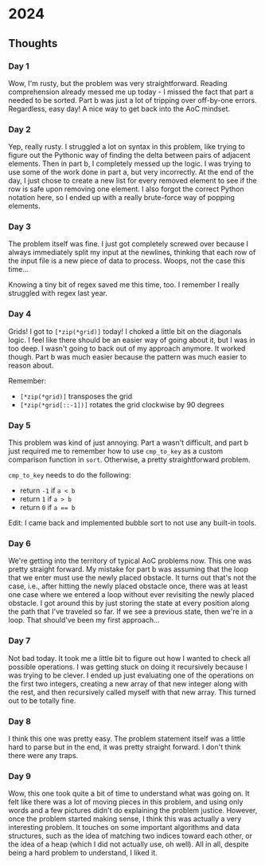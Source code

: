 # 2024

## Thoughts

### Day 1

Wow, I'm rusty, but the problem was very straightforward. Reading comprehension already messed me up
today - I missed the fact that part a needed to be sorted. Part b was just a lot of tripping over
off-by-one errors. Regardless, easy day! A nice way to get back into the AoC mindset.

### Day 2

Yep, really rusty. I struggled a lot on syntax in this problem, like trying to figure out the
Pythonic way of finding the delta between pairs of adjacent elements. Then in part b, I completely
messed up the logic. I was trying to use some of the work done in part a, but very incorrectly. At
the end of the day, I just chose to create a new list for every removed element to see if the row is
safe upon removing one element. I also forgot the correct Python notation here, so I ended up with a
really brute-force way of popping elements.

### Day 3

The problem itself was fine. I just got completely screwed over because I always immediately split
my input at the newlines, thinking that each row of the input file is a new piece of data to
process. Woops, not the case this time...

Knowing a tiny bit of regex saved me this time, too. I remember I really struggled with regex last
year.

### Day 4

Grids! I got to `[*zip(*grid)]` today! I choked a little bit on the diagonals logic. I feel like
there should be an easier way of going about it, but I was in too deep. I wasn't going to back out
of my approach anymore. It worked though. Part b was much easier because the pattern was much easier
to reason about.

Remember:
- `[*zip(*grid)]` transposes the grid
- `[*zip(*grid[::-1])]` rotates the grid clockwise by 90 degrees

### Day 5

This problem was kind of just annoying. Part a wasn't difficult, and part b just required me to
remember how to use `cmp_to_key` as a custom comparison function in `sort`. Otherwise, a pretty
straightforward problem.

`cmp_to_key` needs to do the following:

- return `-1` if `a < b`
- return `1` if `a > b`
- return `0` if `a == b`

Edit: I came back and implemented bubble sort to not use any built-in tools.

### Day 6

We're getting into the territory of typical AoC problems now. This one was pretty straight forward.
My mistake for part b was assuming that the loop that we enter must use the newly placed obstacle.
It turns out that's not the case, i.e., after hitting the newly placed obstacle once, there was at
least one case where we entered a loop without ever revisiting the newly placed obstacle. I got
around this by just storing the state at every position along the path that I've traveled so far. If
we see a previous state, then we're in a loop. That should've been my first approach...

### Day 7

Not bad today. It took me a little bit to figure out how I wanted to check all possible operations.
I was getting stuck on doing it recursively because I was trying to be clever. I ended up just
evaluating one of the operations on the first two integers, creating a new array of that new integer
along with the rest, and then recursively called myself with that new array. This turned out to be
totally fine.

### Day 8

I think this one was pretty easy. The problem statement itself was a little hard to parse but in the
end, it was pretty straight forward. I don't think there were any traps.

### Day 9

Wow, this one took quite a bit of time to understand what was going on. It felt like there was a lot
of moving pieces in this problem, and using only words and a few pictures didn't do explaining the
problem justice. However, once the problem started making sense, I think this was actually a very
interesting problem. It touches on some important algorithms and data structures, such as the idea
of matching two indices toward each other, or the idea of a heap (which I did not actually use, oh
well). All in all, despite being a hard problem to understand, I liked it.
